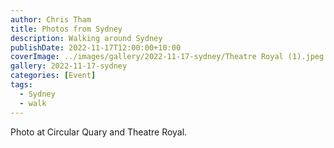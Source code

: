 ```yaml
---
author: Chris Tham
title: Photos from Sydney
description: Walking around Sydney
publishDate: 2022-11-17T12:00:00+10:00
coverImage: ../images/gallery/2022-11-17-sydney/Theatre Royal (1).jpeg
gallery: 2022-11-17-sydney
categories: [Event]
tags:
  - Sydney
  - walk
---
```


Photo at Circular Quary and Theatre Royal.
